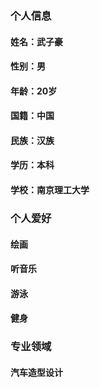 ### 个人信息
#### 姓名：武子豪 
#### 性别：男
#### 年龄：20岁
#### 国籍：中国
#### 民族：汉族
#### 学历：本科
#### 学校：南京理工大学
### 个人爱好
#### 绘画
#### 听音乐
#### 游泳
#### 健身
### 专业领域
#### 汽车造型设计
